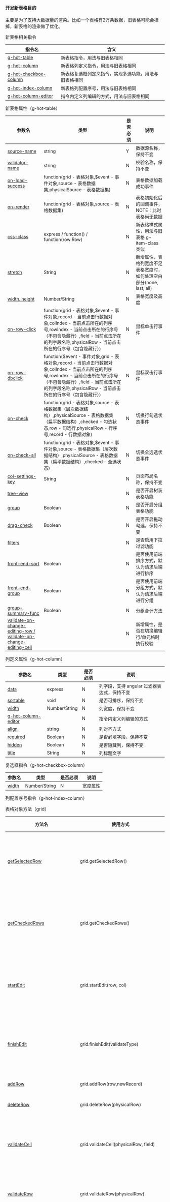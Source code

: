 #### 开发新表格目的

主要是为了支持大数据量的渲染。比如一个表格有2万条数据，旧表格可能会挂掉，新表格的渲染做了优化。

新表格相关指令

| 指令名                                                       | 含义                                                   |
| ------------------------------------------------------------ | ------------------------------------------------------ |
| [g-hot-table](http://172.16.0.142/html/branch-stage#/widget/hotTable/g-hot-table) | 新表格指令，用法与旧表格相同                           |
| [g-hot-column](http://172.16.0.142/html/branch-stage#/widget/hotTable/g-hot-column) | 新表格列定义指令，用法与旧表格相同                     |
| [g-hot-checkbox-column](http://172.16.0.142/html/branch-stage#/widget/hotTable/g-hot-checkbox-column) | 新表格复选框列定义指令，实现多选功能，用法与旧表格相同 |
| [g-hot-index-column](http://172.16.0.142/html/branch-stage#/widget/hotTable/g-hot-index-column) | 新表格列配置序号，用法与旧表格相同                     |
| [g-hot-column-editor](http://172.16.0.142/html/branch-stage#/widget/hotTable/g-hot-column-editor) | 指令内定义列编辑的方式，用法与旧表格相同               |

新表格属性（g-hot-table）

| 参数名                                                       | 类型                                                         | 是否必须 | 说明                                                         |
| ------------------------------------------------------------ | ------------------------------------------------------------ | -------- | ------------------------------------------------------------ |
| [source-name](http://172.16.0.142/html/branch-stage#/widget/hotTable/source-name) | string                                                       | Y        | 数据源名称，保持不变                                         |
| [validator-name](http://172.16.0.142/html/branch-stage#/widget/hotTable/validator-name) | string                                                       | N        | 校验名称，保持不变                                           |
| [on-load-success](http://172.16.0.142/html/branch-stage#/widget/hotTable/on-load-success) | function(grid - 表格对象,$event - 事件对象,source - 表格数据集,physicalSource - 表格数据集) | N        | 表格数据加载成功事件                                         |
| [on-render](http://172.16.0.142/html/branch-stage#/widget/hotTable/on-render) | function(grid - 表格对象,source - 表格数据集)                | N        | 表格初始化后的回调事件，NOTE：此时表格尚无数据               |
| [css-class](http://172.16.0.142/html/branch-stage#/widget/hotTable/css-class) | express / function() / function(row:Row)                     | N        | 新表格样式属性，用法与旧表格 g-item-class 类似               |
| [stretch](http://172.16.0.142/html/branch-stage#/widget/hotTable/stretch) | String                                                       | N        | 新增属性，表格列宽度不足表格宽度时，如何处理空白部分(none, last, all) |
| [width, height](http://172.16.0.142/html/branch-stage#/widget/hotTable/width) | Number/String                                                | N        | 表格宽度及高度                                               |
| [on-row-click](http://172.16.0.142/html/branch-stage#/widget/hotTable/on-row-click) | function(grid - 表格对象,$event - 事件对象,record -  当前点击行数据对象,colIndex - 当前点击所在的列序号,rowIndex - 当前点击所在的行序号（不包含隐藏行）,field -  当前点击所在的列字段名称,physicalRow - 当前点击所在的行序号（包含隐藏行）) | N        | 鼠标单击行事件                                               |
| [on-row-dbclick](http://172.16.0.142/html/branch-stage#/widget/hotTable/on-row-dbclick) | function($event - 事件对象,grid - 表格对象,record -  当前点击行数据对象,colIndex - 当前点击所在的列序号,rowIndex - 当前点击所在的行序号（不包含隐藏行）,field -  当前点击所在的列字段名称,physicalRow - 当前点击所在的行序号（包含隐藏行）) | N        | 鼠标双击行事件                                               |
| [on-check](http://172.16.0.142/html/branch-stage#/widget/hotTable/on-check) | function(grid - 表格对象,source -  表格数据集（层次数据结构）,physicalSource - 表格数据集（扁平数据结构）,checked - 勾选状态,row -  勾选行,physicalRow - 行序号,record - 行数据对象) | N        | 切换行勾选状态事件                                           |
| [on-check-all](http://172.16.0.142/html/branch-stage#/widget/hotTable/on-check-all) | function(grid - 表格对象,$event - 事件对象,source - 表格数据集（层次数据结构）,physicalSource - 表格数据集（扁平数据结构）,checked - 全选状态) | N        | 切换全选选状态事件                                           |
| [col-settings-key](http://172.16.0.142/html/branch-stage#/widget/hotTable/col-settings-key) | String                                                       | N        | 页面布局名称，保持不变                                       |
| [tree-view](http://172.16.0.142/html/branch-stage#/widget/hotTable/tree-view) |                                                              | N        | 是否开启树装表格功能                                         |
| [group](http://172.16.0.142/html/branch-stage#/widget/hotTable/group) | Boolean                                                      | N        | 是否开启分组表格功能                                         |
| [drag-check](http://172.16.0.142/html/branch-stage#/widget/hotTable/drag-check) | Boolean                                                      | N        | 是否开启拖动勾选，保持不变                                   |
| [filters](http://172.16.0.142/html/branch-stage#/widget/hotTable/filters) |                                                              | N        | 是否启用下拉过滤功能                                         |
| [front-end-sort](http://172.16.0.142/html/branch-stage#/widget/hotTable/front-end-sort) | Boolean                                                      | N        | 是否使用前端排序方式，默认为请求后端进行排序                 |
| [front-end-group](http://172.16.0.142/html/branch-stage#/widget/hotTable/front-end-group) | Boolean                                                      | N        | 是否使用前端分组方式，默认为请求后端进行分组                 |
| [group-summary-func](http://172.16.0.142/html/branch-stage#/widget/hotTable/group-summary-func) | Boolean                                                      | N        | 分组合计方法                                                 |
| [validate-on-change-editing-row / validate-on-change-editing-cell](http://172.16.0.142/html/branch-stage#/widget/hotTable/validate-on-change-editing-row) |                                                              | N        | 新增属性，是否在切换编辑行/单元格时执行校验                  |

列定义属性（g-hot-column）

| 参数名                                                       | 类型          | 是否必须 | 说明                                        |
| ------------------------------------------------------------ | ------------- | -------- | ------------------------------------------- |
| [data](http://172.16.0.142/html/branch-stage#/widget/hotTable/data) | express       | N        | 列字段，支持 angular 过滤器表达式，保持不变 |
| [sortable](http://172.16.0.142/html/branch-stage#/widget/hotTable/sortable) | void          | N        | 是否可排序，保持不变                        |
| [width](http://172.16.0.142/html/branch-stage#/widget/hotTable/width) | Number/String | N        | 列宽度，保持不变                            |
| [g-hot-column-editor](http://172.16.0.142/html/branch-stage#/widget/hotTable/g-hot-column-editor) |               | N        | 指令内定义列编辑的方式                      |
| [align](http://172.16.0.142/html/branch-stage#/widget/hotTable/align) | string        | N        | 列对齐方式                                  |
| [required](http://172.16.0.142/html/branch-stage#/widget/hotTable/required) | Boolean       | N        | 是否必填字段，保持不变                      |
| [hidden](http://172.16.0.142/html/branch-stage#/widget/hotTable/hidden) | Boolean       | N        | 是否隐藏列，保持不变                        |
| [title](http://172.16.0.142/html/branch-stage#/widget/hotTable/hidden) | String        | N        | 列标题文字                                  |

复选框指令（g-hot-checkbox-column）

| 参数名                                                       | 类型          | 是否必须 | 说明     |
| ------------------------------------------------------------ | ------------- | -------- | -------- |
| [width](http://172.16.0.142/html/branch-stage#/widget/hotTable/width) | Number/String | N        | 宽度属性 |

列配置序号指令（g-hot-index-column）

表格对象方法（grid）

| 方法名                                                       | 使用方式                              | 说明                           |
| ------------------------------------------------------------ | ------------------------------------- | ------------------------------ |
| [getSelectedRow](http://172.16.0.142/html/branch-stage#/widget/hotTable/selected-row) | grid.getSelectedRow()                 | 用于获取选中行数据             |
| [getCheckedRows](http://172.16.0.142/html/branch-stage#/widget/hotTable/on-action) | grid.getCheckedRows()                 | 用于获取勾选数据集合           |
| [startEdit](http://172.16.0.142/html/branch-stage#/widget/hotTable/startEdit) | grid.startEdit(row, col)              | 开始编辑表格单元格             |
| [finishEdit](http://172.16.0.142/html/branch-stage#/widget/hotTable/startEdit) | grid.finishEdit(validateType)         | 结束编辑表格单元格             |
| [addRow](http://172.16.0.142/html/branch-stage#/widget/hotTable/addRow) | grid.addRow(row,newRecord)            | 新增行                         |
| [deleteRow](http://172.16.0.142/html/branch-stage#/widget/hotTable/addRow) | grid.deleteRow(physicalRow)           | 删除行                         |
| [validateCell](http://172.16.0.142/html/branch-stage#/widget/hotTable/validate) | grid.validateCell(physicalRow, field) | 校验某个单元格数据             |
| [validateRow](http://172.16.0.142/html/branch-stage#/widget/hotTable/validate) | grid.validateRow(physicalRow)         | 校验某行数据                   |
| [validateAddedAndModifiedRows](http://172.16.0.142/html/branch-stage#/widget/hotTable/validate) | grid.validateAddedAndModifiedRows()   | 校验所有新增行及修改行的数据   |
| [getCheckedLeafRows](http://172.16.0.142/html/branch-stage#/widget/hotTable/getCheckedLeafRows) | grid.getCheckedLeafRows()             | 获取分组表格的叶子节点数据集合 |
| [getCheckedGroupRows](http://172.16.0.142/html/branch-stage#/widget/hotTable/getCheckedGroupRows) | grid.getCheckedGroupRows()            | 获取分组表格的分组行数据集合   |





####  14、getSelectedRow

表格对象提供 getSelectedRow 方法用于选中行数据，值为对象类型，用法如下：

```html
<script>
 var TryControllerConstructor = function($scope){
            $scope.empGridSuccess = function (grid, source) {
                 $scope.gridInstance = grid;
            };

           $scope.consoleSelectedRow= function () {
                 console.log($scope.gridInstance.getSelectedRow());
            };
         }
</script>

<button type="button" ng-click="consoleSelectedRow()">打印激活行</button>

<g-hot-table data-source-name="employeeSource">
<g-hot-column data="name">姓名</g-hot-column>
<g-hot-column data="sex"> 性别</g-hot-column>
</g-hot-table>
```



#### 15、getCheckedRows

表格对象提供 getCheckedRows 方法用于勾选数据集合，值为数组类型，用法如下：

```html
<script>
 var TryControllerConstructor = function($scope){
            $scope.empGridSuccess = function (grid, source) {
                 $scope.gridInstance = grid;
            };

           $scope.consoleChectedRows= function () {
                 console.log($scope.gridInstance.getCheckedRows());
            };
         }
</script>

<button type="button" ng-click="consoleChectedRows()">打印复选行</button>

<g-hot-table data-source-name="employeeSource"
         on-load-success="empGridSuccess(grid, source)">
<g-hot-column data="name">姓名</g-hot-column>
<g-hot-column data="sex"> 性别</g-hot-column>
</g-hot-table>
```



#### 15、css-class

新表格行、列样式属性



为满足一定条件的新表格行、列添加样式

```html
<style>
    .bgRed{
        background-color: red;
        color:#ffffff;
    }
</style>

<script>
 var TryControllerConstructor = function($scope){
            $scope.rowClass = function (row) {
                return row.age == 60 ? "bgRed" : "";
            };
			$scope.colClass = function (row) {
                return row.age > 60 ? "bgRed" : "";
            };
         }
</script>

<g-hot-table data-source-name="employeeSource"
         css-class="rowClass(row)">
<g-hot-column data="name">姓名</g-hot-column>
<g-hot-column data="年龄" css-class="colClass(row)> 年龄</g-hot-column>
</g-hot-table>
```



#### 16、stretch

属性说明：新增属性，表格列宽度不足表格宽度时，如何处理空白部分，值为(none, last, all)，默认为none

* none：不做处理，按照实际宽度显示

* last：把多余的空白分配到最后一列

* all：把多余的空白平均分配到每一列

简单用例：表格列宽度不足表格宽度时，把多余的空白平均分配到每一列进行展示

```html
<g-hot-table data-source-name="employeeSource"
         stretch="all">
<g-hot-column data="name">姓名</g-hot-column>
<g-hot-column data="sex"> 性别</g-hot-column>
</g-hot-table>
```





#### 17、width, height

属性说明：宽度及高度

* width, height 用在g-hot-table 指令上代表表格整体宽度及高度

* width 用在 g-hot-checkbox-column 指令上代表表格复选框宽度

* width 用在 g-index-item 指令上代表表格序号列宽度，默认根据序号自适应宽度

* width 用在 g-hot-column 指令上代表表格列宽度

简单用例：为新表格设置宽度及高度

```html
<g-hot-table data-source-name="employeeSource"
         height="300"
         width="600">
<g-hot-checkbox-column width="50"></g-hot-checkbox-column>
<g-hot-column data="name" width="200">姓名</g-hot-column>
</g-hot-table>
```



#### 18、on-row-click, on-row-dbclick

属性说明：on-row-click：鼠标单击行事件；on-row-dbclick：鼠标双击行事件。参数包括：

* grid - 表格对象

* $event - 事件对象

* record - 当前点击行数据对象

* colIndex - 当前点击所在的列序号

* rowIndex - 当前点击所在的行序号（不包含隐藏行）

* field - 当前点击所在的列字段名称

* physicalRow - 当前点击所在的行序号（包含隐藏行）



简单用例：单击新表格行后进入编辑状态

```html
<script>
   var TryControllerConstructor = function($scope){
              $scope.empGridSuccess = function (grid, source) {
                  $scope.gridInstance = grid;
             };
             $scope.sexData = [{
                    name: '男',
                    value: 'Male'
                }, {
                    name: '女',
                    value: 'Female'
                }];
            $scope.onRowClick= function ($event, record ,grid, physicalRow, field) {
                console.log("打印行序号："+ physicalRow + "   列字段名称："+ field);
                console.log(record);
            };

            //双击进入编辑状态：grid.startEdit(physicalRow, field)
            $scope.onRowDbClick= function (physicalRow, field) {
                $scope.gridInstance.startEdit(physicalRow,field);
            };
    }
</script>
<g-hot-table data-source-name="employeeSource"
             on-load-success="empGridSuccess(grid, source)"
             on-row-click="onRowClick($event, record ,grid, physicalRow, field)"
             on-row-dbclick="onRowDbClick(physicalRow, field)"
    >
    <g-hot-column data="name" align="center" width="200" title="姓名">
        <g-hot-column-editor>
            <input type="text" name="name" ng-model="row.name">
            <input type="hidden" name="id" ng-model="row.id"/>
        </g-hot-column-editor>
    </g-hot-column>

    <g-hot-column data="sex | sexToCn" sortable width="150" title="性别">
        <g-hot-column-editor>
            <g-dropdown list-type="single"
                        placeholder="请选择"
                        source="sexData"
                        display-express="name"
                        value-prop="value"
                        name="sex"
                        ng-model="sex">
            </g-dropdown>
        </g-hot-column-editor>
    </g-hot-column>

    <g-hot-column data="email" width="200" title="Email">
        <g-hot-column-editor>
            <input type="email" ng-model="editingRecord.email" name="email">
        </g-hot-column-editor>
    </g-hot-column>
</g-hot-table>
```



#### 19、on-check，不太懂

属性说明：切换行勾选状态事件。参数包括：

* grid - 表格对象

* source - 表格数据集（层次数据结构）

* checked - 勾选状态，true或false

* row - 勾选行序号

* physicalRow - 勾选行序号，表格呈树形结构时的参数

* record - 行数据对象

简单用例：为新表格添加切换行勾选状态事件

```html
<script>
   var TryControllerConstructor = function($scope){
      $scope.onCheck= function (grid,source, checked,row,physicalRow,record) 
            {
                 console.log(row+"  "+physicalRow+ "  "+checked);
           }
    }
</script>
<g-hot-table ng-cloak data-source-name="employeeSource"
             on-check="onCheck(grid,source, checked,row,physicalRow,record)"
        >
    <g-hot-checkbox-column></g-hot-checkbox-column>
    <g-hot-column data="name" title="姓名"></g-hot-column>
    <g-hot-column data="age" title="年龄"></g-hot-column>
</g-hot-table>
```



#### 20、on-check-all

属性说明:切换全选状态事件。参数包括：

* grid - 表格对象

* $event - 事件对象

* source - 表格数据集（层次数据结构）

* physicalSource - 表格数据集（扁平数据结构），表格呈树形结构时的参数

* checked - 全选状态，true或false

简单用例:为新表格添加全选状态事件

```html
<script>
   var TryControllerConstructor = function($scope){
      $scope.onCheck= function (grid,$event,source,physicalSource,checked)
            {
                 console.log(checked);
                 console.log(source);
           }
    }
</script>
<g-hot-table ng-cloak data-source-name="employeeSource"
             on-check-all="onCheck(grid,$event,source,physicalSource,checked)"
        >
    <g-hot-checkbox-column></g-hot-checkbox-column>
    <g-hot-column data="name" title="姓名"></g-hot-column>
    <g-hot-column data="age" title="年龄"></g-hot-column>
</g-hot-table>
```





#### 21、col-settings-key

属性说明：表格布局属性，使用方式与旧表格一致。

点击表头设置图标，可为表格增加各种布局，并将布局信息保存至数据库中。改变布局动作如下：

- 可通过"自定义列表项"显示与隐藏表格列信息（限制全部字段进行隐藏，否则弹出错误提示信息：不允许隐藏所有列）
- 可通过"自定义列表项"对已显示列进行列顺序调整
- 可通过"自定义列表项"固定列数，用于固定表格列数，固定几列后，拖动表格横向滚动条，被固定的前几列不会随着滚动条左右移动
- 表格列设置可持久化并保存至数据库中，用于存储表格列操作信息
- 可通过拖动列虚线对列宽进行调整
- 可通过拖动表头对列位置进行调整
- 可通过点击表头字段左侧的上三角、下三角对内容进行排序，当同时对多列进行排序时可在按住键盘ctrl键同时鼠标点击排序三角图标
- 可通过点击表头字段右侧的下三角对值进行过滤筛选，可同时对多列进行过滤
- 当列上增加operateColumn属性后，该列位置固定不变，无法拖动且不能隐藏

布局使用介绍

表格多布局保存功能，即通过布局名称保存当前布局至数据库表中。可通过在表格头部右键完成如下操作：

- 新增布局：当表格列设置需要持久化后可新增布局并保存至数据库表中
- 删除布局：可通过布局名称从数据库表中删除相应布局
- 默认布局：表格可设置默认布局功能，即当前代码所对应的表格布局
- 保存布局：将设计好的布局保存至数据库表中
- 布局另存为：修改布局后可重命名并将布局保存至数据库表中
- 列宽自适应：根据表格内容、列标题、表格脚步内容的最大宽度自适应
- 清除筛选条件：清除掉每列的过滤筛选条件

保存布局表结构

表格多布局保存表名可在后端配置文件application.properties中自由设置，如：grid.layout.table=SYS_GRID_LAYOUT，即多布局保存表名为：SYS_GRID_LAYOUT，表结构和表内容如下

​                ![img](6.28、angular.assets/grid-layout.png)            



​                ![img](6.28、angular.assets/gridTable.png)            

- sys_grid_layout_id：布局id。
- user_id：用户标识id。
- role_id：用户角色标识id。
- table_id：表唯一标识。
- content：表格布局内容。带有列名称、列宽度、列显示顺序、排序、版本号相关信息。
- name：布局名称，当同一张表布局名称命名相同时，后一个布局可覆盖前一个布局。
- modify_time：布局最后一次修改时间。

注：不同表格的列设置键名称必须唯一，不可重复命名。



简单用例：在html页面上使用表格列设置功能持久化表格布局结构

```html
<g-hot-table ng-cloak data-source-name="employeeSource"
             col-settings-key="empListSettingsKey">
    <g-hot-column data="" title="操作 operateColumn"></g-hot-column>
    <g-hot-column data="name" title="姓名"></g-hot-column>
    <g-hot-column data="age" title="年龄"></g-hot-column>
</g-hot-table>
```





#### 22、drag-check

属性说明：是否开启拖动勾选，与 g-hot-checkbox-column 复选框指令协同使用，用法与旧表格一样

简单用例：在html页面上使用拖动方式勾选复选框

```html
<g-hot-table ng-cloak data-source-name="employeeSource"
             drag-check="true"
        >
    <g-hot-checkbox-column></g-hot-checkbox-column>
    <g-hot-column data="name" title="姓名"></g-hot-column>
    <g-hot-column data="age" title="年龄"></g-hot-column>
</g-hot-table>
```



#### 23、filters

属性说明：

是否启用下拉过滤功能，true：启用；false：不启用，默认不启用。启用后，表格列头显示下拉小图标

点击下拉小图标，将弹出下拉面板，过滤方式既可以通过查找过滤；也可以通过手动勾选反选复选框过滤；下拉面板还为我们提供全选、清除当前列的过滤条件功能

当我们需要清除所有列的过滤条件时，可在表头上右键-》选择清除筛选条件进行清除

简单用例：在html页面上为表格启用下拉过滤功能

```html
<g-hot-table ng-cloak data-source-name="employeeSource"
             filters="true"
        >
    <g-hot-column data="name" title="姓名"></g-hot-column>
    <g-hot-column data="age" title="年龄"></g-hot-column>
</g-hot-table>
```



#### 24、on-after-filter

属性说明

表格下拉筛选事件，与filters属性一同使用

简单用例

在html页面上为表格下拉筛选增加事件

```html
  <script>
      var ctx = '';
      var basePath = '/gschool';
      var TryControllerConstructor = function($scope){
          $scope.afterFilterTest=function(grid, trimmedRows, physicalSource){
              console.log("-------------------------");
              console.log(trimmedRows);
          }
      }
  </script>

<g-hot-table ng-cloak data-source-name="employeeSource"
             filters="true"
             on-after-filter="afterFilterTest(grid, trimmedRows, physicalSource)"
        >
    <g-hot-column data="name" title="姓名"></g-hot-column>
    <g-hot-column data="age" title="年龄"></g-hot-column>
</g-hot-table>
```



#### 25、startEdit, finishEdit

方法说明

表格对象提供 startEdit, finishEdit 方法，分别用于表格单元格开始编辑、结束编辑功能，用法如下：

grid.startEdit(row, col)

row: 行序号

col: 列序号或列字段名称，如未设置，默认为该行的第一个可编辑列。



grid.finishEdit(validateType)

validateType: 结束编辑时执行校验的方式，‘row’ 校验整行，’cell’ 校验单元格。如须使用校验方式，须和validate-name一同使用，否则校验无效。



该方法为异步操作，返回 promise 对象（旧表格是结束编辑是同步操作，使用方式有区别），如需要在结束编辑后执行某些操作，请在 .then 方法中进行，如：

```
     grid.finishEdit()
    .then(function () {
        // 结束编辑后执行的操作...
    });
```

注：编辑完后可按【tab】键进入到下一个单元格；按【shift+tab】键进入上一个单元格；按向上键【↑】进入到上一行；按按向下键【↓】进入到下一行。

简单用例

在html页面上双击表格单元格进入编辑模式，点击按钮调用finishEdit方法结束编辑。

```html
<script>
    var ctx = '';
    var basePath = '/gschool';
    var TryControllerConstructor = function($scope){
        $scope.empGridSuccess = function (grid, source) {
            $scope.gridInstance = grid;
        };
        
        //双击单元格进入编辑模式
        $scope.onRowDbClick = function ($event, record ,grid, physicalRow, field) {
            $scope.gridInstance.startEdit(physicalRow,field);
        };

        //结束编辑
        $scope.finishEdit = function () {
            $scope.gridInstance.finishEdit("row").then(function(){
                console.log("结束编辑后执行的操作...");
            })
        };
    }
</script>

<button type="button" ng-click="finishEdit()">结束编辑</button>

<g-hot-table ng-cloak data-source-name="employeeSource"
              on-load-success="empGridSuccess(grid, source)"
              on-row-dbclick="onRowDbClick ($event, record ,grid, physicalRow, field)"
        >
    <g-hot-column data="name" title="姓名">
        <g-hot-column-editor>
            <input type="text" name="name" ng-model="row.name">
            <input type="hidden" name="id" ng-model="row.id"/>
        </g-hot-column-editor>
    </g-hot-column>
</g-hot-table>
```



#### 26、addRow, deleteRows

方法说明

表格对象提供 addRow 方法用于新增行，用法：grid.addRow(physicalRow,newRecord) ，参数介绍如下：

physicalRow - 新增行所在的行序号

newRecord - 新增行初始数据

此方法为异步操作，返回 promise 对象，如需要在新增行完成后执行某些操作，请在 .then 方法中进行。如下所示：

![img](6.28、angular.assets/addRow.png)

同时表格对象提供 deleteRow 方法用于删除行，用法：grid.deleteRow(physicalRow)

简单用例

在html页面上为表格新增行，并初始化该行内容，同时将鼠标定位至该行

```html
<script>
    var ctx = '';
    var basePath = '/gschool';
    var TryControllerConstructor = function($scope){
        $scope.empGridSuccess = function (grid, source) {
            $scope.gridInstance = grid;
        };

        //新增行，并初始化该行内容，新增行完成后执行某些操作，如使该行进入编辑模式
        $scope.addRow = function () {
                var newRecord = {
                    age: 10,
                    name: 'xxxxx',
                    email: 'xxxxx@xx.com'
                };
               
 //新增行，并初始化该行内容，新增行完成后执行某些操作，如使该行进入编辑模式           
        $scope.gridInstance.addRow(0,newRecord).then(function(){
                         $scope.gridInstance.startEdit(0,"name")
                 });;
            }

        // 删除第一条记录
        $scope.deleteRow = function () {
                $scope.gridInstance.deleteRows(0);
            };
    }
</script>

<button type="button" ng-click="addRow()">新增一行（鼠标定位）</button>
<button type="button" ng-click="deleteRow()">删除第一行</button>

<g-hot-table ng-cloak data-source-name="employeeSource"
              on-load-success="empGridSuccess(grid, source)"
        >
    <g-hot-column data="name" title="姓名">
        <g-hot-column-editor>
            <input type="text" name="name" ng-model="row.name">
            <input type="hidden" name="id" ng-model="row.id"/>
        </g-hot-column-editor>
    </g-hot-column>
</g-hot-table>
```



#### 27、validator-name

属性说明：

校验名称

简单用例

在html页面上为表格配置校验名称，对编辑中的单元格数据进行校验

```html
<script>
    var ctx = '';
    var basePath = '/gschool';
    var TryControllerConstructor = function($scope){
        $scope.empGridSuccess = function (grid, source) {
            $scope.gridInstance = grid;
        };

         $scope.finishEdit = function () {
               $scope.gridInstance.finishEdit("row").then(function(){
                // 获取表格是否校验通过的状态可使用表格对象的 isValid() 方法
                     console.log("是否校验通过  "+ $scope.gridInstance.isValid());
                  })
            };
    }
</script>

<button type="button" ng-click="finishEdit()">结束编辑并校验</button>

<g-hot-table ng-cloak data-source-name="employeeSource"
              on-load-success="empGridSuccess(grid, source)"
              on-row-dbclick="onRowDbClick ($event, record ,grid, physicalRow, field)"
              validator-name="Employee_Update"
        >
    <g-hot-column data="name" title="姓名">
        <g-hot-column-editor>
            <input type="text" name="name" ng-model="row.name">
            <input type="hidden" name="id" ng-model="row.id"/>
        </g-hot-column-editor>
    </g-hot-column>
</g-hot-table>
```



#### 28、validate-on-change-editing-cell、validate-on-change-editing-row

属性说明

新表格新增属性，是否在切换编辑行/单元格时执行校验

简单用例

在html页面上编辑表格数据，当切换行/单元格时执行校验

```html
<script>
    var ctx = '';
    var basePath = '/gschool';
    var TryControllerConstructor = function($scope){
        $scope.empGridSuccess = function (grid, source) {
            $scope.gridInstance = grid;
        };

       // 双击单元格进入编辑状态
       $scope.onRowDbClick = function ($event, record ,grid, physicalRow, field) {
            $scope.gridInstance.startEdit(physicalRow,field);
        };
    }
</script>

<g-hot-table ng-cloak data-source-name="employeeSource"
              on-load-success="empGridSuccess(grid, source)"
              validator-name="Employee_Update"
              validate-on-change-editing-row
        >
    <g-hot-column data="name" title="姓名">
        <g-hot-column-editor>
            <input type="text" name="name" ng-model="row.name">
            <input type="hidden" name="id" ng-model="row.id"/>
        </g-hot-column-editor>
    </g-hot-column>
</g-hot-table>
```



#### 29、validateCell,validateRow,validateAddedAndModifiedRows

属性说明

新表格提供校验单元格、校验行、校验所有新增及修改行的方法，可自行调用。

grid.validateCell(physicalRow, field) 校验某个单元格数据，physicalRow 为行序号，field 为列字段名称

grid.validateRow(physicalRow) 校验某行数据，physicalRow 为行序号

grid.validateAddedAndModifiedRows() 校验所有新增行及修改行的数据

以上校验方法都是异步操作，返回 promise 对象，如需在校验完成后执行某些操作，请在 .then/.catch/.finally 方法中进行。如：

```
grid.validateRow(0)
    .then(function () {
            // 校验通过后执行的操作...
        })
    .catch(function () {
            // 校验未通过后执行的操作...
        })
    .finally(function () {
            // 校验结束后执行的操作...
        });
```

简单用例

在html页面上编辑表格数据，当切换行/单元格时执行校验

```html
<script>
    var ctx = '';
    var basePath = '/gschool';
    var TryControllerConstructor = function($scope){
        $scope.empGridSuccess = function (grid, source) {
            $scope.gridInstance = grid;
        };

       // 双击单元格进入编辑状态
       $scope.onRowDbClick = function ($event, record ,grid, physicalRow, field) {
            $scope.gridInstance.startEdit(physicalRow,field);
        };
       // 校验第一行，列字段为name的属性
       $scope.validateCell= function () {
                      $scope.gridInstance.validateCell(0,"name").then(function(){
                            alert("校验通过！");
                            $scope.gridInstance.finishEdit();
                   }).catch(function () {
                           alert("校验未通过！");
                           return;
                  }).finally(function () {
                          alert("校验结束后执行的操作...");
          });
        };

          // 校验第一行
       $scope.validateRow= function () {
                       $scope.gridInstance.validateRow(0).then(function(){
                                  alert("校验通过！");
                                  $scope.gridInstance.finishEdit();
                        }).catch(function () {
                                alert("校验未通过！");
                               return;
                  });
        };

          // 校验所有新增或修改数据
       $scope.validateAddedAndModifiedRows= function () {
                   $scope.gridInstance.validateAddedAndModifiedRows().then(function () {
                    var records = $scope.gridInstance.getModifiedRecords();
                    console.log(records);
                    alert("校验通过！");
                    $scope.gridInstance.finishEdit();
                }).catch(function () {
                    // 校验未通过后执行的操作...
                      alert("校验未通过！");
                     return;
                 });
        };

       // 校验通过状态
       $scope.isValid= function () {
               var isValid =  $scope.gridInstance.isValid();
                alert(isValid);
        };
    }
</script>

<button type="button" ng-click="validateCell()">校验第一行列名称为姓名字段</button>
<button type="button" ng-click="validateRow()">校验第一行</button>
<button type="button" ng-click="validateAddedAndModifiedRows()">校验所有修改行</button>
<button type="button" ng-click="isValid()">校验通过状态</button>

<g-hot-table ng-cloak data-source-name="employeeSource"
              on-load-success="empGridSuccess(grid, source)"
              validator-name="Employee_Update"
        >
    <g-hot-column data="name" title="姓名">
        <g-hot-column-editor>
            <input type="text" name="name" ng-model="row.name">
            <input type="hidden" name="id" ng-model="row.id"/>
        </g-hot-column-editor>
    </g-hot-column>
</g-hot-table>
```



#### 30、tree-view

属性说明

是否开启树形表格功能，需要后端数据源支持

树形表格数据源结构分析

子数据挂在父数据的 __children 字段下

```html
{
    "symbol": "RESULT_SYMBOL",
    "data": {
    "pageSize": 10,
        "totalRecord": 37,
        "currentPage": 1,
        "totalPage": 3,
        "records": [
        {
            "id": "id-1",
            "name": "Bertha",
            "mobile": "18811633735",
            "telephone": "0592-6004558",
            "email": "Bertha@gmail.com",
            "age": 29,
            "birthDay": 1487551394682,
            "__children": null
        },
        {
            "id": "id-2",
            "name": "Bess",
            "mobile": "18481566406",
            "telephone": "0592-0990331",
            "email": "Bess@gmail.com",
            "age": 60,
            "birthDay": 1487551394684,
            "__children": [
                {
                    "id": "id-2-1",
                    "name": "ngela",
                    "mobile": "13976810559",
                    "telephone": "0592-7130311",
                    "email": "ngela@gmail.com",
                    "age": 61,
                    "birthDay": 1487551394685
                },{
                    "id": "id-2-2",
                    "name": "Astrid",
                    "mobile": "13976810559",
                    "telephone": "0592-7130311",
                    "email": "Astrid@gmail.com",
                    "age": 61,
                    "birthDay": 1487551394685
                }
            ]
        },
        {
            "id": "id-3",
            "name": "Lee",
            "mobile": "13976810559",
            "telephone": "0592-7130311",
            "email": "Lee@gmail.com",
            "age": 61,
            "__children": [
                {
                    "id": "id-3-1",
                    "name": "Lauren",
                    "mobile": "13976810559",
                    "telephone": "0592-7130311",
                    "email": "Lauren@gmail.com",
                    "age": 61,
                    "birthDay": 1487551394685,
                    "__children":[
                        {
                            "id": "id-3-1-1",
                            "name": "Jacqueline",
                            "mobile": "13976810559",
                            "telephone": "0592-7130311",
                            "email": "Jacqueline@gmail.com",
                            "age": 61,
                            "birthDay": 1487551394685
                        }
                    ]
                }
            ]
        }, ......
    ],
        "recordIndex": 0,
        "recordStart": 1,
        "recordEnd": 15
},
    "success": true
}
               
```



简单用例

在html页面上开启树形表格功能

```html
<g-hot-table ng-cloak data-source-name="employeeSource"
            tree-view="true">
    <g-hot-column data="name" title="姓名"></g-hot-column>
</g-hot-table>
```



#### 31、group

属性说明

是否开启分组表格功能，默认不开启

当开启分组功能时，可通过点击表头的设置图标对表格布局进行分组设置

简单用例

在html页面上为新表格开启分组表格功能

```html
<g-hot-table ng-cloak data-source-name="employeeSource"
            col-settings-key="empListSettingsKey"
            group="true">
    <g-hot-column data="name" title="姓名"></g-hot-column>
</g-hot-table>
```



#### 32、front-end-group

属性说明

是否使用前端分组方式，该方式仅针对当前页进行分组，默认情况下使用后端分组方式，它是请求后端所有数据后进行的排序方式。与group协同使用。

简单用例

在html页面上为新表格开启分组表格功能，并且为前端分组方式进行展示

```html
<g-hot-table ng-cloak data-source-name="employeeSource"
             col-settings-key="empListGroupSettingsKey"
             group="true"
             front-end-group="true">
    <g-hot-column data="name" title="姓名"></g-hot-column>
</g-hot-table>
```



#### 33、group-summary-func

方法说明

g-hot-table上增加group-summary-func方法，绑定scope中定义的合计方法，该方法仅用作前端分组，与front-end-group一同使用。

在js中定义该方法，可接参数childrenRecords为此分组下的所有数据集合，方法需要返回一个对象。

注：带中括号的参数是可选的。

![img](6.28、angular.assets/group-func.png)

简单用例

在html页面上为新表格开启分组表格功能，并使用合计方法，统计每组年龄合计值

```html
<script>
    var ctx = '';
    var basePath = '/gschool';
    var TryControllerConstructor = function($scope){
        $scope.groupCount = function(childrenRecords){
	    var ageSum = _.reduce(childrenRecords, function(memo, record){
		return memo + (record.age || 0);
	}, 0);

        return {
            age : ageSum
        };
    }
</script>

<g-hot-table ng-cloak data-source-name="employeeSource"
            group="true"
            group-summary-func="groupCount"
            >
    <g-hot-column data="name" title="姓名"></g-hot-column>
    <g-hot-column data="age" title="年龄"></g-hot-column>
</g-hot-table>
```



#### 34、getCheckedLeafRows

方法说明

表格对象提供 getCheckedLeafRows 方法用于获取分组表格的叶子节点数据集合

注：由于数据异步加载，只有数据集合被加载后才可获取到分组表格的叶子节点数据集合

简单用例

在表格控件中使用 getCheckedLeafRows()方法，当通过复选框勾选完子结点后，点击按钮将叶子节点数据集合打印至控制台

```html
<script>
    var ctx = '';
    var basePath = '/gschool';
    var TryControllerConstructor = function($scope){
        $scope.empGridSuccess = function (grid, source) {
                 $scope.gridInstance = grid;
            };

        $scope.consoleChectedLeafRows = function(){
              console.log($scope.gridInstance.getCheckedLeafRows());
          }
    }
</script>

<button type="button" ng-click="consoleChectedLeafRows()">打印叶子节点集合数据</button>

<g-hot-table ng-cloak data-source-name="employeeSource"
            on-load-success="empGridSuccess(grid, source)"
            col-settings-key="empListGroupSettingsKey"
            group="true"
            >
    <g-hot-column data="name" title="姓名"></g-hot-column>
    <g-hot-column data="age" title="年龄"></g-hot-column>
</g-hot-table>
```



#### 35、getCheckedGroupRows，不懂

方法说明

表格对象提供 getCheckedGroupRows 方法用于获取分组表格的分组行数据集合

注：由于数据异步加载，只有数据集合被加载时才可获取到分组行数据集合。

简单用例

在表格控件中使用 getCheckedGroupRows()方法，当通过复选框勾选完父结点后，点击按钮将分组表格的分组行数据集合打印至控制台

```html
<script>
    var ctx = '';
    var basePath = '/gschool';
    var TryControllerConstructor = function($scope){
        $scope.empGridSuccess = function (grid, source) {
                 $scope.gridInstance = grid;
            };

        $scope.consoleCheckedGroupRows = function(){
              console.log($scope.gridInstance.getCheckedGroupRows());
          }
    }
</script>

<button type="button" ng-click="consoleCheckedGroupRows()">打印分组行数据集合</button>

<g-hot-table ng-cloak data-source-name="employeeSource"
            on-load-success="empGridSuccess(grid, source)"
            col-settings-key="empListGroupSettingsKey"
            group="true"
            >
    <g-hot-column data="name" title="姓名"></g-hot-column>
    <g-hot-column data="age" title="年龄"></g-hot-column>
</g-hot-table>
```



#### 36、summary

属性说明

列统计功能，针对表格当前页进行合计。值有：'sum', 'min', 'max', 'count', 'average'

sum：合计

min：最小值

max：最大值

count：数量

average：平均值

简单用例

在新表格中使用列统计功能对当前页的年龄进行合计，合计后表格脚部显示一行合计栏

```html
<g-hot-table ng-cloak data-source-name="employeeSource"
            >
    <g-hot-column data="name" title="姓名"></g-hot-column>
    <g-hot-column data="age" title="年龄" summary="sum"></g-hot-column>
</g-hot-table>
```



#### 37、getVisibleFields,getColumnDropFilters

属性说明

表格对象提供getVisibleFields 和 getColumnDropFilters 方法获取当前页的表格布局，一般与导出结合使用。

getVisibleFields：获取当前布局中已显示的列信息

getColumnDropFilters：获取filters下拉过滤信息

简单用例

在新表格中使用getVisibleFields()和getColumnDropFilters()方法获取当前页的表格布局信息并与导出控件结合使用。

```html
<script>
    var TryControllerConstructor = function($scope) {
        $scope.empGridSuccess = function (grid) {
            $scope._dataGrid = grid;
        };
        $scope.exportGridData = function () {
            exportField = $scope._dataGrid.getVisibleFields();
            columnDropFilter = $scope._dataGrid.getColumnDropFilters();
        }
    }        
</script>

<button ng-click="exportGridData()" class="btn btn-default">同步导出表格当前页布局</button>

<g-hot-table ng-cloak data-source-name="employeeSource"
             data-on-load-success="empGridSuccess(grid)"
             col-settings-key="empListSettingsKey"
             filters="true" >
    <g-hot-column data="name" title="姓名"></g-hot-column>
    <g-hot-column data="age" title="年龄"></g-hot-column>
</g-hot-table>
```



#### 38、[getAddedAndModifedRecords](http://172.16.0.142/html/branch-stage#/widget/hotTable/getAddedAndModifedRecords?courseId=2e8c206d-8f6b-4661-b7c2-5f080a7f865b&stageId=50)

方法说明

表格对象提供方法获取修改保存数据信息

getModifiedRecords：获取修改过的数据集合

getModifiedRecordMap：获取修改过的数据 Map

getAddedRecords：获取新增数据集合

getAddedRecordMap：获取新增数据 Map

getAddedAndModifedRecords：获取新增及修改数据集合

getAddedAndModifedRecordMap：获取新增及修改数据 Map

clearModifedInfo：清除数据修改信息

简单用例

在新表格中编辑数据，通过表格对象grid提供的方法获取新增、修改过的数据集合。

```html
<script>
    var TryControllerConstructor = function($scope) {
        $scope.empGridSuccess = function (grid) {
             $scope._dataGrid = grid;
        };

        $scope.onRowDbClick= function (physicalRow, field) {
            $scope.gridInstance.startEdit(physicalRow,field);
        };
        //获取新增、修改过的数据集合
        $scope.consoleAddedAndModifedRecords= function () {
            console.log( $scope.gridInstance.getAddedAndModifedRecords());
        }
    }        
</script>

<button type="button" ng-click="consoleAddedAndModifedRecords()">获取新增及修改数据集合</button>

<g-hot-table ng-cloak data-source-name="employeeSource"
             data-on-load-success="empGridSuccess(grid)"
             on-row-dbclick="onRowDbClick(physicalRow, field)" >
    <g-hot-column data="name" title="姓名"></g-hot-column>
    <g-hot-column data="age" title="年龄"></g-hot-column>
</g-hot-table>
```



#### 39、transformColumns

方法说明

新增动态列接口，开发人员可根据需求调用此接口来变更展示的列信息

简单用例

在新表格中变更展示表格的列信息。

```html
<script>
    var TryControllerConstructor = function($scope) {
        $scope.empGridSuccess = function (grid) {
             $scope._dataGrid = grid;
        };

        $scope.transformColumns= function () {
            $scope.gridInstance. transformColumns([
                           { field: "name", show:true, title:"姓名" },
                           { field: "telephone", show:false},
                           { field: "age", show:true}
                     ]);
            //重新reload后方可显示更新后的列信息
            $scope._dataGrid.reload();
        };
    }
</script>

<button type="button" ng-click="transformColumns()">变更列信息</button>

<g-hot-table ng-cloak data-source-name="employeeSource"
             data-on-load-success="empGridSuccess(grid)"
           >
    <g-hot-column data="name" title="姓名"></g-hot-column>
    <g-hot-column data="age" title="年龄"></g-hot-column>
</g-hot-table>
```



#### 40、on-after-select

属性说明

新表格单元格定位事件（包括鼠标点击单元格、键盘上下左右键移动、tab键移动）

简单用例

在html页面上按键盘上下左右键触发该事件

```html
  <script>
      var ctx = '';
      var basePath = '/gschool';
      var TryControllerConstructor = function($scope){
          $scope.onAfterSelect=function(grid,record,row,col){
               console.log("表格单元格定位");
           }
      }
  </script>

<g-hot-table ng-cloak data-source-name="employeeSource"
             filters="true"
             on-after-select="onAfterSelect(grid,record,row,col)"
        >
    <g-hot-column data="name" title="姓名"></g-hot-column>
    <g-hot-column data="age" title="年龄"></g-hot-column>
</g-hot-table>
```



#### 41、on-before-column-sort

属性说明

新表格排序前触发事件

简单用例

在新表格中点击排序小图标，触发排序事件

```html
  <script>
      var ctx = '';
      var basePath = '/gschool';
      var TryControllerConstructor = function($scope){
          $scope.onBeforeColumnSort=function(grid,col,sortName,sortDirection){
                console.log(sortName+"->"+sortDirection);
           }
      }
  </script>

<g-hot-table ng-cloak data-source-name="employeeSource"
             filters="true"
             on-before-column-sort="onBeforeColumnSort(grid,col,sortName,sortDirection)"
        >
    <g-hot-column data="name" title="姓名"></g-hot-column>
    <g-hot-column data="age" title="年龄"></g-hot-column>
</g-hot-table>
```

#### 42、nls

属性说明

新表格国际化支持

简单用例

新表格国际化支持，当nls选择韩文字典时，将表格对应的内容转换为韩文

```html
  <script>
      var ctx = '';
      var basePath = '/gschool';
      var TryControllerConstructor = function($scope){
           //国语字典
            $scope.Chinese={
                "name":"@ 姓名",
                "age":"@ 年龄",
                "sex":"@ 性别"
           }
            //韩语字典
             $scope.korean={
                    "name":"성명",
                    "age":"나이, 나이",
                    "sex":"성별."
              }
      }
  </script>

<g-hot-table ng-cloak data-source-name="employeeSource"
                nls="korean"
        >
    <g-hot-column data="name" title="nls.name"></g-hot-column>
    <g-hot-column data="age" title="nls.age"></g-hot-column>
</g-hot-table>
```